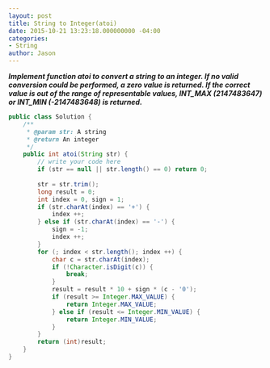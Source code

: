 ```yaml
---
layout: post
title: String to Integer(atoi)
date: 2015-10-21 13:23:18.000000000 -04:00
categories:
- String
author: Jason
---
```

<p><strong><em>Implement function atoi to convert a string to an integer. If no valid conversion could be performed, a zero value is returned. If the correct value is out of the range of representable values, INT&#95;MAX (2147483647) or INT&#95;MIN (-2147483648) is returned.</em></strong></p>

``` java
public class Solution {
    /**
     * @param str: A string
     * @return An integer
     */
    public int atoi(String str) {
        // write your code here
        if (str == null || str.length() == 0) return 0;
        
        str = str.trim();
        long result = 0;
        int index = 0, sign = 1;
        if (str.charAt(index) == '+') {
            index ++;
        } else if (str.charAt(index) == '-') {
            sign = -1;
            index ++;
        }
        for (; index < str.length(); index ++) {
            char c = str.charAt(index);
            if (!Character.isDigit(c)) {
                break;
            }
            result = result * 10 + sign * (c - '0');
            if (result >= Integer.MAX_VALUE) {
                return Integer.MAX_VALUE;
            } else if (result <= Integer.MIN_VALUE) {
                return Integer.MIN_VALUE;
            }
        }
        return (int)result;
    }
}
```
